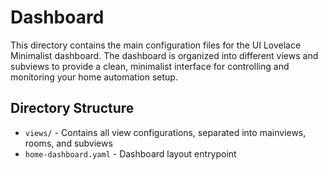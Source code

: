 # Dashboard

This directory contains the main configuration files for the UI Lovelace Minimalist dashboard. The dashboard is organized into different views and subviews to provide a clean, minimalist interface for controlling and monitoring your home automation setup.

## Directory Structure

- `views/` - Contains all view configurations, separated into mainviews, rooms, and subviews
- `home-dashboard.yaml` - Dashboard layout entrypoint
